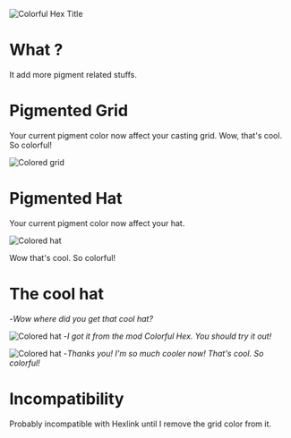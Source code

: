 
![Colorful Hex Title](https://github.com/Jempasam/ColorfulHex/blob/master/imgs/title.png?raw=true)
# What ?
It add more pigment related stuffs.

# Pigmented Grid
Your current pigment color now affect your casting grid.
Wow, that's cool. So colorful!

![Colored grid](https://github.com/Jempasam/ColorfulHex/blob/master/imgs/color.png?raw=true)
# Pigmented Hat
Your current pigment color now affect your hat.

![Colored hat](https://github.com/Jempasam/ColorfulHex/blob/master/imgs/coloredhat1.png?raw=true)

Wow that's cool. So colorful!

# The cool hat
-*Wow where did you get that cool hat?*

![Colored hat](https://github.com/Jempasam/ColorfulHex/blob/master/imgs/coloredhat2.png?raw=true)
-*I got it from the mod Colorful Hex. You should try it out!*

![Colored hat](https://github.com/Jempasam/ColorfulHex/blob/master/imgs/coloredhat3.png?raw=true)
-*Thanks you! I'm so much cooler now! That's cool. So colorful!*

# Incompatibility
Probably incompatible with Hexlink until I remove the grid color from it.

